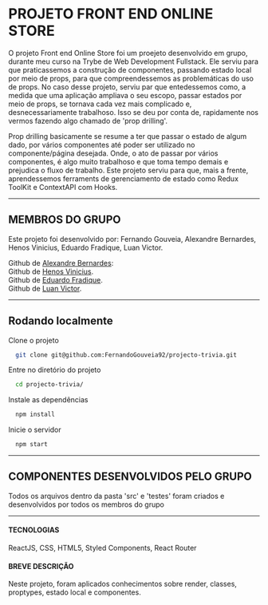 # PROJETO FRONT END ONLINE STORE

O projeto Front end Online Store foi um proejeto desenvolvido em grupo, durante meu curso na Trybe de Web Development Fullstack. Ele serviu para que praticassemos a construção de componentes, passando estado local por meio de props, para que compreendessemos as problemáticas do uso de props. No caso desse projeto, serviu par que entedessemos como, a medida que uma aplicação ampliava o seu escopo, passar estados por meio de props, se tornava cada vez mais complicado e, desnecessariamente trabalhoso. Isso se deu por conta de, rapidamente nos vermos fazendo algo chamado de 'prop drilling'.

Prop drilling basicamente se resume a ter que passar o estado de algum dado, por vários componentes até poder ser utilizado no componente/página desejada. Onde, o ato de passar por vários componentes, é algo muito trabalhoso e que toma tempo demais e prejudica o fluxo de trabalho. Este projeto serviu para que, mais a frente, aprendessemos ferraments de gerenciamento de estado como Redux ToolKit e ContextAPI com Hooks.

---

## MEMBROS DO GRUPO

Este projeto foi desenvolvido por:
Fernando Gouveia, 
Alexandre Bernardes, 
Henos Vinicius, 
Eduardo Fradique, 
Luan Victor.

Github de [Alexandre Bernardes](https://github.com/Abernardes19): 
<br/>
Github de [Henos Vinicius](https://github.com/Henos19).
<br/>
Github de [Eduardo Fradique](https://github.com/edsfradique).
<br/>
Github de [Luan Victor](https://github.com/LuanVictr).
<br/>

---

## Rodando localmente

Clone o projeto

```bash
  git clone git@github.com:FernandoGouveia92/projecto-trivia.git
```

Entre no diretório do projeto

```bash
  cd projecto-trivia/
```

Instale as dependências

```bash
  npm install
```

Inicie o servidor

```bash
  npm start
```

----

## COMPONENTES DESENVOLVIDOS PELO GRUPO

Todos os arquivos dentro da pasta 'src' e 'testes' foram criados e desenvolvidos por todos os membros do grupo

---

#### TECNOLOGIAS

ReactJS, CSS, HTML5, Styled Components, React Router

#### BREVE DESCRIÇÃO

Neste projeto, foram aplicados conhecimentos sobre render, classes, proptypes, estado local e componentes.
